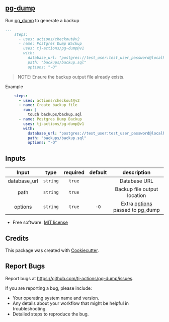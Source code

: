 [pg-dump](https://www.postgresql.org/docs/9.6/app-pgdump.html)
---------

Run [pg_dump](https://www.postgresql.org/docs/9.6/app-pgdump.html) to generate a backup

```yaml
...
    steps:
      - uses: actions/checkout@v2
      - name: Postgres Dump Backup
        uses: tj-actions/pg-dump@v1
        with:
          database_url: "postgres://test_user:test_user_password@localhost:5432/testdb"
          path: "backups/backup.sql" 
          options: "-O"   
```

> NOTE: Ensure the backup output file already exists.

Example
```yaml
    steps:
      - uses: actions/checkout@v2
      - name: Create backup file
        run: |
          touch backups/backup.sql
      - name: Postgres Dump Backup
        uses: tj-actions/pg-dump@v1
        with:
          database_url: "postgres://test_user:test_user_password@localhost:5432/testdb"
          path: "backups/backup.sql" 
          options: "-O"   

```


## Inputs

|   Input       |    type    |  required     |  default                      |  description  |
|:-------------:|:-----------:|:-------------:|:----------------------------:|:-------------:|
| database_url  |  `string`   |    `true`    |                              |  Database URL  |
| path          |  `string`   |    `true`    |                              |  Backup file output location  |
| options       |  `string`   |    `true`    |      `-O`                    |  Extra [options](https://www.postgresql.org/docs/9.6/app-pgdump.html#PG-DUMP-OPTIONS) passed to pg_dump  |



* Free software: [MIT license](LICENSE)


Credits
-------

This package was created with [Cookiecutter](https://github.com/cookiecutter/cookiecutter).



Report Bugs
-----------

Report bugs at https://github.com/tj-actions/pg-dump/issues.

If you are reporting a bug, please include:

* Your operating system name and version.
* Any details about your workflow that might be helpful in troubleshooting.
* Detailed steps to reproduce the bug.
